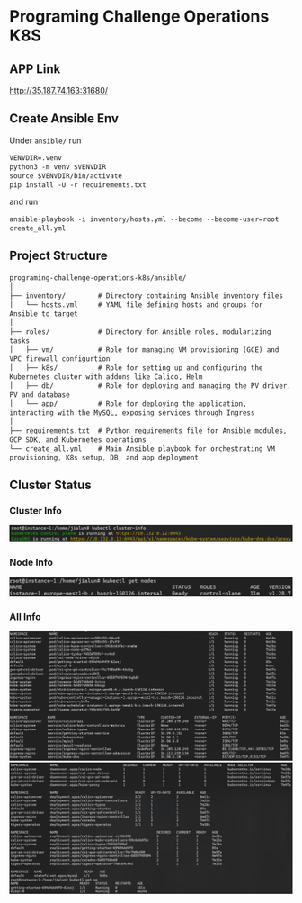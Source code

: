 # Programing Challenge Operations K8S

## APP Link
http://35.187.74.163:31680/

## Create Ansible Env
Under `ansible/` run
```shell
VENVDIR=.venv
python3 -m venv $VENVDIR
source $VENVDIR/bin/activate
pip install -U -r requirements.txt
```

and run
```shell
ansible-playbook -i inventory/hosts.yml --become --become-user=root create_all.yml
```

## Project Structure
```
programing-challenge-operations-k8s/ansible/
│
├── inventory/        # Directory containing Ansible inventory files
│   └── hosts.yml     # YAML file defining hosts and groups for Ansible to target
│
├── roles/            # Directory for Ansible roles, modularizing tasks
│   ├── vm/           # Role for managing VM provisioning (GCE) and VPC firewall configurtion
│   ├── k8s/          # Role for setting up and configuring the Kubernetes cluster with addons like Calico, Helm
│   ├── db/           # Role for deploying and managing the PV driver, PV and database
│   └── app/          # Role for deploying the application, interacting with the MySQL, exposing services through Ingress
│
├── requirements.txt  # Python requirements file for Ansible modules, GCP SDK, and Kubernetes operations
└── create_all.yml    # Main Ansible playbook for orchestrating VM provisioning, K8s setup, DB, and app deployment
```

## Cluster Status

### Cluster Info
![alt text](cluster_info.png)
### Node Info
![alt text](node_info.png)
### All Info
![alt text](all_info_1.png)
![alt text](all_info_2.png)